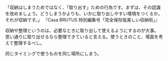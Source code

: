 「収納はしまうためではなく、「取り出す」ための行為です。まずは、その認識を改めましょう。どうしまうかよりも、いかに取り出しやすい環境をつくるか。それが収納です。」
『Casa BRUTUS 特別編集号「完全保存版美しい収納術」』

収納や整理というのは、必要なときに取り出して使えるようにするのが大事。
思い通りに取り出せるなら整理できていると言える。使うときのこと、場面を考えて整理するべし。

同じタイミングで使うものを同じ場所にしまう。
